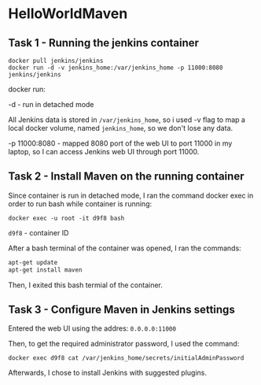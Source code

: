 # HelloWorldMaven
## Task 1 - Running the jenkins container
```zhs
docker pull jenkins/jenkins
docker run -d -v jenkins_home:/var/jenkins_home -p 11000:8080 jenkins/jenkins
```
docker run:

-d - run in detached mode

All Jenkins data is stored in `/var/jenkins_home`, so i used -v flag to map a local docker volume, named `jenkins_home`, so we don't lose any data.

-p 11000:8080 - mapped 8080 port of the web UI to port 11000 in my laptop, so I can access Jenkins web UI through port 11000.

## Task 2 - Install Maven on the running container
Since container is run in detached mode, I ran the command docker exec in order to run bash while container is running:
```zhs
docker exec -u root -it d9f8 bash
```
`d9f8` - container ID

After a bash terminal of the container was opened, I ran the commands:
```bash
apt-get update
apt-get install maven
```
Then, I exited this bash termial of the container.

## Task 3 - Configure Maven in Jenkins settings
Entered the web UI using the addres: `0.0.0.0:11000`

Then, to get the required administrator password, I used the command:
```zhs
docker exec d9f8 cat /var/jenkins_home/secrets/initialAdminPassword
```

Afterwards, I chose to install Jenkins with suggested plugins.